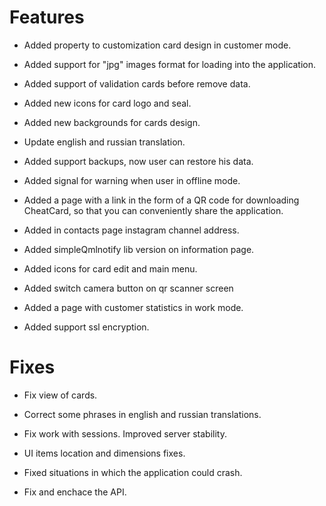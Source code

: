 # Features

* Added property to customization card design in customer mode.

* Added support for "jpg" images format for loading into the application.

* Added support of validation cards before remove data.

* Added new icons for card logo and seal.

* Added new backgrounds for cards design.

* Update english and russian translation. 

* Added support backups, now user can restore his data.

* Added signal for warning when user in offline mode. 

* Added a page with a link in the form of a QR code for downloading CheatCard, so that you can conveniently share the application. 

* Added in contacts page instagram channel address.

* Added simpleQmlnotify lib version on information page.

* Added icons for card edit and main menu.

* Added switch camera button on qr scanner screen

* Added a page with customer statistics in work mode.

* Added support ssl encryption.

# Fixes

* Fix view of cards.

* Correct some phrases in english and russian translations.

* Fix work with sessions. Improved server stability.

* UI items location and dimensions fixes.

* Fixed situations in which the application could crash.

* Fix and enchace the API.